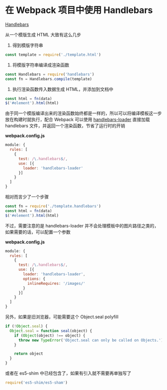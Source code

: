 # 在 Webpack 项目中使用 Handlebars

[Handlebars](https://github.com/wycats/handlebars.js)

从一个模版生成 HTML 大致有这么几步

1. 得到模版字符串

  ``` javascript
  const template = require('./template.html')
  ```

1. 将模版字符串编译成渲染函数

  ``` javascript
  const Handlebars = require('handlebars')
  const fn = Handlebars.compile(template)
  ```

1. 执行渲染函数传入数据生成 HTML，并添加到文档中

  ``` javascript
  const html = fn(data)
  $('#element').html(html)
  ```

由于同一个模版编译出来的渲染函数始终都是一样的，所以可以将编译模板这一步放在构建时就执行，配合 Webpack 可以使用 [handlebars-loader](https://github.com/pcardune/handlebars-loader) 直接加载 handlebars 文件，并返回一个渲染函数，节省了运行时的开销

**webpack.config.js**

``` javascript
module: {
  rules: [
    {
      test: /\.handlebars$/,
      use: [{
        loader: 'handlebars-loader'
      }]
    }
  ]
}
```

相对而言少了一个步骤

``` javascript
const fn = require('./template.handlebars')
const html = fn(data)
$('#element').html(html)
```

不过，需要注意的是 handlebars-loader 并不会处理模板中的图片路径之类的，如果需要的话，可以配置一个参数

**webpack.config.js**

``` javascript
module: {
  rules: [
    {
      test: /\.handlebars$/,
      use: [{
        loader: 'handlebars-loader',
        options: {
          inlineRequires: '/images/'
        }
      }]
    }
  ]
}
```

另外，如果是旧浏览器，可能需要这个 Object.seal polyfill

``` javascript
if (!Object.seal) {
  Object.seal = function seal(object) {
    if (Object(object) !== object) {
      throw new TypeError('Object.seal can only be called on Objects.')
    }

    return object
  }
}
```

或者在 es5-shim 中已经包含了，如果有引入就不需要再单独写了

``` javascript
require('es5-shim/es5-sham')
```
